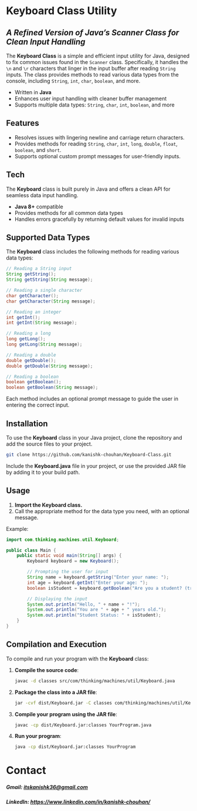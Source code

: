 # Keyboard Class Utility
## _A Refined Version of Java’s Scanner Class for Clean Input Handling_

The **Keyboard Class** is a simple and efficient input utility for Java, designed to fix common issues found in the `Scanner` class. Specifically, it handles the `\n` and `\r` characters that linger in the input buffer after reading `String` inputs. The class provides methods to read various data types from the console, including `String`, `int`, `char`, `boolean`, and more.

- Written in **Java**
- Enhances user input handling with cleaner buffer management
- Supports multiple data types: `String`, `char`, `int`, `boolean`, and more

## Features

- Resolves issues with lingering newline and carriage return characters.
- Provides methods for reading `String`, `char`, `int`, `long`, `double`, `float`, `boolean`, and `short`.
- Supports optional custom prompt messages for user-friendly inputs.

## Tech

The **Keyboard** class is built purely in Java and offers a clean API for seamless data input handling.

- **Java 8+** compatible
- Provides methods for all common data types
- Handles errors gracefully by returning default values for invalid inputs

## Supported Data Types

The **Keyboard** class includes the following methods for reading various data types:

```java
// Reading a String input
String getString();
String getString(String message);

// Reading a single character
char getCharacter();
char getCharacter(String message);

// Reading an integer
int getInt();
int getInt(String message);

// Reading a long
long getLong();
long getLong(String message);

// Reading a double
double getDouble();
double getDouble(String message);

// Reading a boolean
boolean getBoolean();
boolean getBoolean(String message);
```

Each method includes an optional prompt message to guide the user in entering the correct input.

## Installation

To use the **Keyboard** class in your Java project, clone the repository and add the source files to your project.

```sh
git clone https://github.com/kanishk-chouhan/Keyboard-Class.git
```

Include the **Keyboard.java** file in your project, or use the provided JAR file by adding it to your build path.

## Usage

1. **Import the Keyboard class.**
2. Call the appropriate method for the data type you need, with an optional message.

Example:

```java
import com.thinking.machines.util.Keyboard;

public class Main {
    public static void main(String[] args) {
        Keyboard keyboard = new Keyboard();

        // Prompting the user for input
        String name = keyboard.getString("Enter your name: ");
        int age = keyboard.getInt("Enter your age: ");
        boolean isStudent = keyboard.getBoolean("Are you a student? (true/false): ");

        // Displaying the input
        System.out.println("Hello, " + name + "!");
        System.out.println("You are " + age + " years old.");
        System.out.println("Student Status: " + isStudent);
    }
}
```

## Compilation and Execution

To compile and run your program with the **Keyboard** class:

1. **Compile the source code**:
   ```sh
   javac -d classes src/com/thinking/machines/util/Keyboard.java
   ```

2. **Package the class into a JAR file**:
   ```sh
   jar -cvf dist/Keyboard.jar -C classes com/thinking/machines/util/Keyboard.class
   ```

3. **Compile your program using the JAR file**:
   ```sh
   javac -cp dist/Keyboard.jar:classes YourProgram.java
   ```

4. **Run your program**:
   ```sh
   java -cp dist/Keyboard.jar:classes YourProgram
   ```

# Contact
##### Gmail: itskanishk36@gmail.com  
##### LinkedIn: https://www.linkedin.com/in/kanishk-chouhan/
